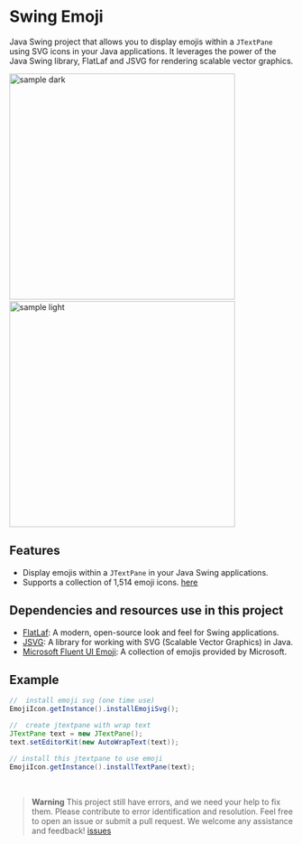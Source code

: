 # Swing Emoji
Java Swing project that allows you to display emojis within a `JTextPane` using SVG icons in your Java applications. It leverages the power of the Java Swing library, FlatLaf and JSVG for rendering scalable vector graphics.

<img src="https://github.com/DJ-Raven/swing-emoji/assets/58245926/f459d01d-b74a-41d7-9b28-2c83b5246a31" alt="sample dark" width="400"/>
&nbsp;
<img src="https://github.com/DJ-Raven/swing-emoji/assets/58245926/fc545b8c-682e-47f7-81aa-69ce2434ab42" alt="sample light" width="400"/>

## Features

- Display emojis within a `JTextPane` in your Java Swing applications.
- Supports a collection of 1,514 emoji icons. [here](https://github.com/DJ-Raven/swing-emoji/blob/main/src/main/resources/raven/emoji/metadata.json)

## Dependencies and resources use in this project

- [FlatLaf](https://github.com/JFormDesigner/FlatLaf): A modern, open-source look and feel for Swing applications.
- [JSVG](https://github.com/weisJ/jsvg): A library for working with SVG (Scalable Vector Graphics) in Java.
- [Microsoft Fluent UI Emoji](https://github.com/microsoft/FluentUI-Emoji): A collection of emojis provided by Microsoft.

## Example

``` java
//  install emoji svg (one time use)
EmojiIcon.getInstance().installEmojiSvg();

//  create jtextpane with wrap text
JTextPane text = new JTextPane();
text.setEditorKit(new AutoWrapText(text));

// install this jtextpane to use emoji
EmojiIcon.getInstance().installTextPane(text);
```
<br/>

> **Warning**
> This project still have errors, and we need your help to fix them. Please contribute to error identification and resolution.
> Feel free to open an issue or submit a pull request. We welcome any assistance and feedback! [issues](https://github.com/DJ-Raven/swing-emoji/issues)
